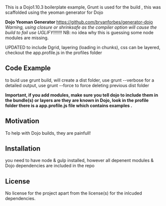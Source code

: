﻿
This is a Dojo1.10.3 boilerplate example, Grunt is used for the build , this was scaffolded using the yeoman generator for Dojo

<b>Dojo Yeoman Generator </b>
https://github.com/bryanforbes/generator-dojo <i>Warning, using closure or shrinksafe as the compiler option will cause the build to fail use UGLIFY!!!!!!!</i> NB: no idea why this is guessing some node modules are missing.

UPDATED to include Dgrid, layering (loading in chunks), css can be layered, checkout the app.profile.js in the profiles folder
## Code Example

to buid use grunt build, will create a dist folder, use grunt --verbose for a detailed output, use grunt --force to force deleting previous dist folder

<b>Important, if you add modules, make sure you tell dojo to include them in the bundle(s) or layers are they are known in Dojo, look in the profile folder there is a app.profile.js file which contains examples .</b>

## Motivation

To help with Dojo builds, they are painfull!

## Installation

you need to have node & gulp installed, however all depenent modules & Dojo dependencies are included in the repo

## License

No license for the project apart from the license(s) for the inlcuded dependencies.
